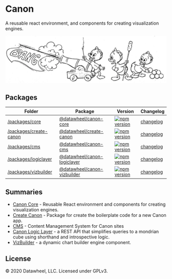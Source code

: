 # Canon

A reusable react environment, and components for creating visualization engines.

![](https://github.com/datawheel/canon/raw/master/docs/bang.png)

## Packages

| Folder | Package | Version | Changelog |
| ------ | ------- | ------- | --------- |
| [/packages/core](./packages/core/) | [@datawheel/canon-core](https://www.npmjs.com/package/@datawheel/canon-core) | [![npm version](https://badge.fury.io/js/%40datawheel%2Fcanon-core.svg)](https://badge.fury.io/js/%40datawheel%2Fcanon-core) | [changelog](./packages/core/CHANGELOG.md) |
| [/packages/create-canon](./packages/create-canon/) | [@datawheel/create-canon](https://www.npmjs.com/package/@datawheel/create-canon) | [![npm version](https://badge.fury.io/js/%40datawheel%2Fcreate-canon.svg)](https://badge.fury.io/js/%40datawheel%2Fcreate-canon) | [changelog](./packages/create-canon/CHANGELOG.md) |
| [/packages/cms](./packages/cms/) | [@datawheel/canon-cms](https://www.npmjs.com/package/@datawheel/canon-cms) | [![npm version](https://badge.fury.io/js/%40datawheel%2Fcanon-cms.svg)](https://badge.fury.io/js/%40datawheel%2Fcanon-cms) | [changelog](./packages/cms/CHANGELOG.md) |
| [/packages/logiclayer](./packages/logiclayer/) | [@datawheel/canon-logiclayer](https://www.npmjs.com/package/@datawheel/canon-logiclayer) | [![npm version](https://badge.fury.io/js/%40datawheel%2Fcanon-logiclayer.svg)](https://badge.fury.io/js/%40datawheel%2Fcanon-logiclayer) | [changelog](./packages/logiclayer/CHANGELOG.md) |
| [/packages/vizbuilder](./packages/vizbuilder/) | [@datawheel/canon-vizbuilder](https://www.npmjs.com/package/@datawheel/canon-vizbuilder) | [![npm version](https://badge.fury.io/js/%40datawheel%2Fcanon-vizbuilder.svg)](https://badge.fury.io/js/%40datawheel%2Fcanon-vizbuilder) | [changelog](./packages/vizbuilder/CHANGELOG.md) |

## Summaries

- [Canon Core](./packages/core/) - Reusable React environment and components for creating visualization engines.
- [Create Canon](./packages/create-canon/) - Package for create the boilerplate code for a new Canon app.
- [CMS](./packages/cms/) - Content Management System for Canon sites
- [Canon Logic Layer](./packages/canon-logiclayer/) - a REST API that simplifies queries to a mondrian cube using shorthand and introspective logic.
- [VizBuilder](/packages/vizbuilder) - a dynamic chart builder engine component.


## License

&copy; 2020 Datawheel, LLC. Licensed under GPLv3.
